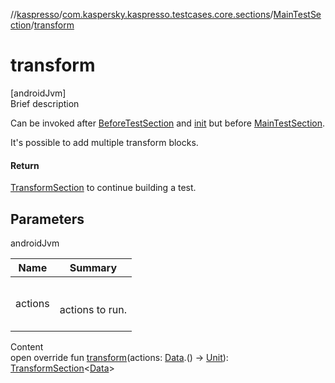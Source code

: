 //[kaspresso](../../index.md)/[com.kaspersky.kaspresso.testcases.core.sections](../index.md)/[MainTestSection](index.md)/[transform](transform.md)



# transform  
[androidJvm]  
Brief description  




Can be invoked after [BeforeTestSection](../-before-test-section/index.md) and [init](init.md) but before [MainTestSection](index.md).



It's possible to add multiple transform blocks.





#### Return  


[TransformSection](../-transform-section/index.md) to continue building a test.



## Parameters  
  
androidJvm  
  
|  Name|  Summary| 
|---|---|
| actions| <br><br>actions to run.<br><br>
  
  
Content  
open override fun [transform](transform.md)(actions: [Data](index.md).() -> [Unit](https://kotlinlang.org/api/latest/jvm/stdlib/kotlin/-unit/index.html)): [TransformSection](../-transform-section/index.md)<[Data](index.md)>  



